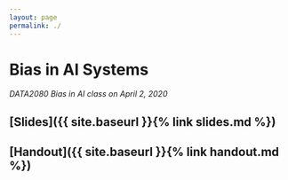 ```yaml
---
layout: page
permalink: ./
---
```


# Bias in AI Systems
_DATA2080 Bias in AI class on April 2, 2020_

## [Slides]({{ site.baseurl }}{% link slides.md %})
## [Handout]({{ site.baseurl }}{% link handout.md %})